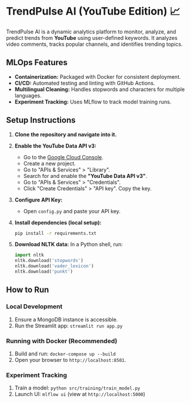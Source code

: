 # TrendPulse AI (YouTube Edition) 📈

TrendPulse AI is a dynamic analytics platform to monitor, analyze, and predict trends from **YouTube** using user-defined keywords. It analyzes video comments, tracks popular channels, and identifies trending topics.

## MLOps Features
- **Containerization:** Packaged with Docker for consistent deployment.
- **CI/CD:** Automated testing and linting with GitHub Actions.
- **Multilingual Cleaning:** Handles stopwords and characters for multiple languages.
- **Experiment Tracking:** Uses MLflow to track model training runs.

## Setup Instructions

1.  **Clone the repository and navigate into it.**

2.  **Enable the YouTube Data API v3:**
    - Go to the [Google Cloud Console](https://console.cloud.google.com/).
    - Create a new project.
    - Go to "APIs & Services" > "Library".
    - Search for and enable the **"YouTube Data API v3"**.
    - Go to "APIs & Services" > "Credentials".
    - Click "Create Credentials" > "API key". Copy the key.

3.  **Configure API Key:**
    - Open `config.py` and paste your API key.

4.  **Install dependencies (local setup):**
    ```bash
    pip install -r requirements.txt
    ```

5.  **Download NLTK data:**
    In a Python shell, run:
    ```python
    import nltk
    nltk.download('stopwords')
    nltk.download('vader_lexicon')
    nltk.download('punkt')
    ```

## How to Run

### Local Development
1.  Ensure a MongoDB instance is accessible.
2.  Run the Streamlit app: `streamlit run app.py`

### Running with Docker (Recommended)
1.  Build and run: `docker-compose up --build`
2.  Open your browser to `http://localhost:8501`.

### Experiment Tracking
1.  Train a model: `python src/training/train_model.py`
2.  Launch UI: `mlflow ui` (view at `http://localhost:5000`)